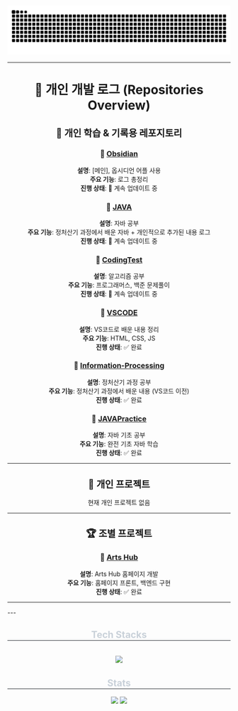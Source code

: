 <div align= "center">

<img src="https://github.com/HTH-0/HTH-0/blob/output/github-contribution-grid-snake.svg"/>

---
# 📖 **개인 개발 로그 (Repositories Overview)**

## 📝 **개인 학습 & 기록용 레포지토리**  

### 📂 **[Obsidian](https://github.com/HTH-0/Obsidian.git)**
**설명**: [메인], 옵시디언 어플 사용  
**주요 기능**: 로그 총정리  
**진행 상태**: 🚀 계속 업데이트 중  

### 📂 **[JAVA](https://github.com/HTH-0/JAVA.git)**
**설명**: 자바 공부  
**주요 기능**: 정처산기 과정에서 배운 자바 + 개인적으로 추가된 내용 로그  
**진행 상태**: 🚀 계속 업데이트 중  

### 📂 **[CodingTest](https://github.com/HTH-0/CodingTest.git)**
**설명**: 알고리즘 공부  
**주요 기능**: 프로그래머스, 백준 문제풀이  
**진행 상태**: 🚀 계속 업데이트 중  

### 📁 **[VSCODE](https://github.com/HTH-0/VSCODE.git)**
**설명**: VS코드로 배운 내용 정리  
**주요 기능**: HTML, CSS, JS  
**진행 상태**: ✅ 완료  

### 📁 **[Information-Processing](https://github.com/HTH-0/Information-Processing.git)**
**설명**: 정처산기 과정 공부  
**주요 기능**: 정처산기 과정에서 배운 내용 (VS코드 이전)  
**진행 상태**: ✅ 완료  

### 📁 **[JAVAPractice](https://github.com/HTH-0/JAVAPractice.git)**
**설명**: 자바 기초 공부  
**주요 기능**: 완전 기초 자바 학습  
**진행 상태**: ✅ 완료  

---

## 🚀 **개인 프로젝트**  

현재 개인 프로젝트 없음  

---

## 🏆 **조별 프로젝트**  

### 💎 **[Arts Hub](https://github.com/Jaewoong-Hwang/PROJECT_UI.git)**
**설명**: Arts Hub 홈페이지 개발  
**주요 기능**: 홈페이지 프론트, 백엔드 구현  
**진행 상태**: ✅ 완료  

---

 </div>
---
<div align= "center">
    <div align= "center">
    <h2 style="border-bottom: 1px solid #21262d; color: #c9d1d9;"> Tech Stacks </h2> <br> 
    <div style="margin: 0 auto; text-align: center;" align= "center"> <img src="https://img.shields.io/badge/Java-007396?style=flat-square&logo=Java&logoColor=white">
          </div>
    </div>
    <div align= "center"> 
    <h2 style="border-bottom: 1px solid #21262d; color: #c9d1d9;"> Stats </h2> <div align= "center"> <img src="https://github-readme-stats.vercel.app/api?username=HTH-0&bg_color=180,000000,00000000&title_color=ffffff&text_color=ffffff"
         /> <img src="https://github-readme-stats.vercel.app/api/top-langs/?username=HTH-0&layout=compact&bg_color=180,000000,00000000&title_color=ffffff&text_color=ffffff"
           /> </div> 
    </div>
